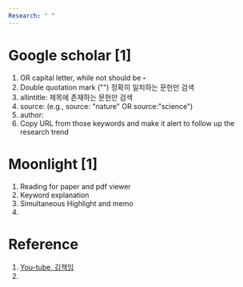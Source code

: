 ```yaml
---
Research: " "
---
```


# Google scholar [1]
1. OR capital letter, while not should be **-**
2. Double quotation mark ("") 정확히 일치하는 문헌만 검색
3. allintitle: 제목에 존재하는 문헌만 검색
4. source: (e.g., source: "nature" OR source:"science")
5. author:
6. Copy URL from those keywords and make it alert to follow up the research trend

# Moonlight [1]
1. Reading for paper and pdf viewer
2.  Keyword explanation
3. Simultaneous Highlight and memo
4. 



# Reference
1. [You-tube, 김책임](https://www.youtube.com/watch?v=YUeOE-u3J8I)
2. 